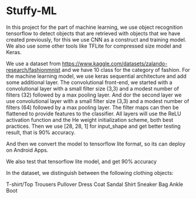 # Stuffy-ML
In this project for the part of machine learning, we use object recognition tensorflow to detect objects that are retrieved with objects that we have created previously, for this we use CNN as a construct and training model. We also use some other tools like TFLite for compressed size model and Keras.

We use a dataset from https://www.kaggle.com/datasets/zalando-research/fashionmnist and we have 10 class for the category of fashion. For the machine learning model, we use keras sequential architecture and add some additional layer. The convolutional front-end, we started with a convolutional layer with a small filter size (3,3) and a modest number of filters (32) followed by a max pooling layer. And dor the second layer we use convolutional layer with a small filter size (3,3) and a modest number of filters (64) followed by a max pooling layer. The filter maps can then be flattened to provide features to the classifier.
All layers will use the ReLU activation function and the He weight initialization scheme, both best practices. Then we use [28, 28, 1] for  input_shape and get better testing result, that is 90% accuracy.

And then we convert the model to tensorflow lite format, so its can deploy on Android Apps.

We also test that tensorflow lite model, and get 90% accuracy

In the dataset, we distinguish between the following clothing objects:

T-shirt/Top
Trousers
Pullover
Dress
Coat
Sandal
Shirt
Sneaker
Bag
Ankle Boot


